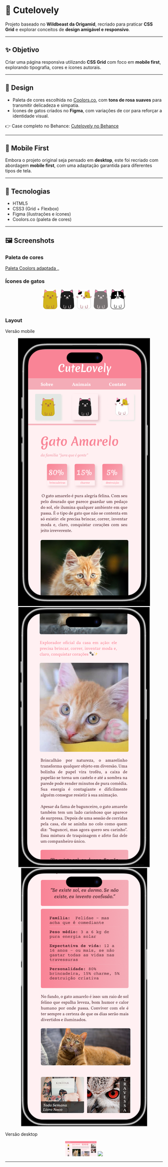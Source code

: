 # 🐾 Cutelovely

Projeto baseado no **Wildbeast da Origamid**, recriado para praticar **CSS Grid** e explorar conceitos de **design amigável e responsivo**.

---

## ✨ Objetivo

Criar uma página responsiva utilizando **CSS Grid** com foco em **mobile first**, explorando tipografia, cores e ícones autorais.

---

## 🎨 Design

- Paleta de cores escolhida no [Coolors.co](https://coolors.co/), com **tons de rosa suaves** para transmitir delicadeza e simpatia.
- Ícones de gatos criados no **Figma**, com variações de cor para reforçar a identidade visual.

👉 Case completo no Behance: [Cutelovely no Behance](https://behance.net/seu-case)

---

## 📱 Mobile First

Embora o projeto original seja pensado em **desktop**, este foi recriado com abordagem **mobile first**, com uma adaptação garantida para diferentes tipos de tela.

---

## 🐾 Tecnologias

- HTML5
- CSS3 (Grid + Flexbox)
- Figma (ilustrações e ícones)
- Coolors.co (paleta de cores)

---

## 🖼️ Screenshots

### Paleta de cores

<a href="https://coolors.co/palette/e3e7e4-fff0f2-f4acb7-f98496-954955"> Paleta Coolors adaptada </a>
\_

### Ícones de gatos

<p align="center">
  <img src="./img/icons/amarelo.png" width="50">
  <img src="./img/icons/preto.png" width="50">
  <img src="./img/icons/3 cores.png" width="50">
  <img src="./img/icons/cinza.png" width="50">
  <img src="./img/icons/frajola.png" width="50">
</p>

### Layout

Versão mobile

<p align="center">
  <img src="./img/readme/mobile1.png" width="auto">
  <img src="./img/readme/mobile2.png" width="auto">
  <img src="./img/readme/mobile3.png" width="auto">
</p>

Versão desktop

<p align="center">
  <img src="./img/readme/desktop1.png" width="100">
  <img src="./img/readme/desktop2.png" width="100">
</p>

---

